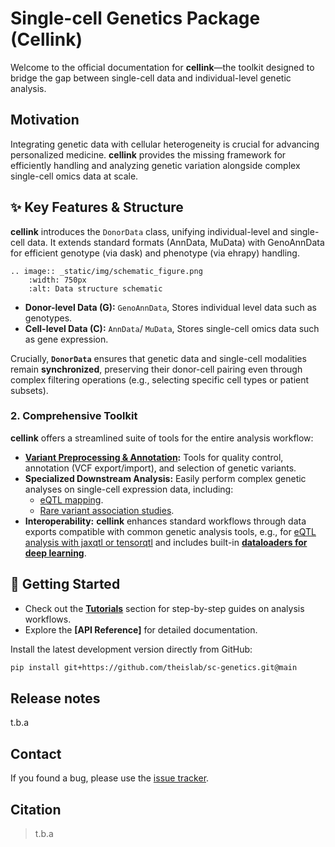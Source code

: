 # Single-cell Genetics Package (Cellink)

<!-- TODO comment back in once package is public -->
<!-- [![Tests][badge-tests]][tests]
[![Documentation][badge-docs]][documentation]

[badge-tests]: https://img.shields.io/github/actions/workflow/status/theislab/Single-cell Genetics (Cellink)/test.yaml?branch=main
[badge-docs]: https://img.shields.io/readthedocs/Single-cell Genetics (Cellink) -->

<!-- # 🧬 cellink Documentation: Integrating Genetics with Single-Cell Omics -->

Welcome to the official documentation for **cellink**—the toolkit designed to bridge the gap between single-cell data and individual-level genetic analysis.

## Motivation

Integrating genetic data with cellular heterogeneity is crucial for advancing personalized medicine. **cellink** provides the missing framework for efficiently handling and analyzing genetic variation alongside complex single-cell omics data at scale.

## ✨ Key Features & Structure

**cellink** introduces the `DonorData` class, unifying individual-level and single-cell data. It extends standard formats (AnnData, MuData) with GenoAnnData for efficient genotype (via dask) and phenotype (via ehrapy) handling.

```{eval-rst}
.. image:: _static/img/schematic_figure.png
    :width: 750px
    :alt: Data structure schematic
```

- **Donor-level Data (G):** `GenoAnnData`, Stores individual level data such as genotypes.
- **Cell-level Data (C):** `AnnData`/ `MuData`, Stores single-cell omics data such as gene expression.

Crucially, **`DonorData`** ensures that genetic data and single-cell modalities remain **synchronized**, preserving their donor-cell pairing even through complex filtering operations (e.g., selecting specific cell types or patient subsets).

### 2. Comprehensive Toolkit

**cellink** offers a streamlined suite of tools for the entire analysis workflow:

- **[Variant Preprocessing & Annotation](tutorials/explore_annotations.ipynb):** Tools for quality control, annotation (VCF export/import), and selection of genetic variants.
- **Specialized Downstream Analysis:** Easily perform complex genetic analyses on single-cell expression data, including:
    - [eQTL mapping](tutorials/pseudobulk_eqtl.ipynb).
          <!-- * Colocalization analysis with established disease loci. -->
    - [Rare variant association studies](tutorials/burden_testing.ipynb).
- **Interoperability:** **cellink** enhances standard workflows through data exports compatible with common genetic analysis tools, e.g., for [eQTL analysis with jaxqtl or tensorqtl](tutorials/pseudobulk_eqtl_jaxqtl_tensorqtl.ipynb) and includes built-in [**dataloaders for deep learning**](tutorials/run_dataloader.ipynb).

## 🚀 Getting Started

- Check out the **[Tutorials](tutorials/)** section for step-by-step guides on analysis workflows.
- Explore the **[API Reference]** for detailed documentation.

Install the latest development version directly from GitHub:

```bash
pip install git+https://github.com/theislab/sc-genetics.git@main
```

## Release notes

t.b.a

<!-- See the [changelog][]. -->

## Contact

<!-- For questions and help requests, you can reach out in the [scverse discourse][]. -->

If you found a bug, please use the [issue tracker][].

## Citation

> t.b.a

[mambaforge]: https://github.com/conda-forge/miniforge#mambaforge
[scverse discourse]: https://discourse.scverse.org/
[issue tracker]: https://github.com/theislab/sc-genetics/issues

<!-- [tests]: https://github.com/theislab/sc-genetics/actions/workflows/test.yml
[documentation]: https://Single-cell Genetics (Cellink).readthedocs.io
[changelog]: https://Single-cell Genetics (Cellink).readthedocs.io/en/latest/changelog.html
[api documentation]: https://Single-cell Genetics (Cellink).readthedocs.io/en/latest/api.html
[pypi]: https://pypi.org/project/Single-cell Genetics (Cellink) -->
